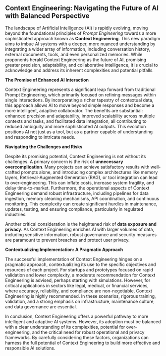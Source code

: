 ## Context Engineering: Navigating the Future of AI with Balanced Perspective

The landscape of Artificial Intelligence (AI) is rapidly evolving, moving beyond the foundational principles of *Prompt Engineering* towards a more sophisticated approach known as **Context Engineering**. This new paradigm aims to imbue AI systems with a deeper, more nuanced understanding by integrating a wider array of information, including conversation history, external documents, tools, and even personalized memories. While proponents herald Context Engineering as the future of AI, promising greater precision, adaptability, and collaborative intelligence, it is crucial to acknowledge and address its inherent complexities and potential pitfalls.

**The Promise of Enhanced AI Interaction**

Context Engineering represents a significant leap forward from traditional Prompt Engineering, which primarily focused on refining messages within single interactions. By incorporating a richer tapestry of contextual data, this approach allows AI to move beyond simple responses and become a more intelligent, adaptive collaborator. The benefits are substantial: enhanced precision and adaptability, improved scalability across multiple contexts and tasks, and facilitated data integration, all contributing to reduced ambiguity and more sophisticated AI outputs. This evolution positions AI not just as a tool, but as a partner capable of understanding and responding to intricate needs.

**Navigating the Challenges and Risks**

Despite its promising potential, Context Engineering is not without its challenges. A primary concern is the risk of **unnecessary overcomplication**. Many projects can achieve satisfactory results with well-crafted prompts alone, and introducing complex architectures like memory layers, Retrieval-Augmented Generation (RAG), or tool integration can lead to over-engineering. This can inflate costs, increase system fragility, and delay time-to-market. Furthermore, the operational aspects of Context Engineering demand robust infrastructure, including pipelines for data ingestion, memory cleaning mechanisms, API coordination, and continuous monitoring. This complexity can create significant hurdles in maintenance, updates, testing, and ensuring compliance, particularly in regulated industries.

Another critical consideration is the heightened risk of **data exposure and privacy**. As Context Engineering enriches AI with larger volumes of data, including sensitive information, robust governance and security measures are paramount to prevent breaches and protect user privacy.

**Contextualizing Implementation: A Pragmatic Approach**

The successful implementation of Context Engineering hinges on a pragmatic approach, contextualizing its use to the specific objectives and resources of each project. For startups and prototypes focused on rapid validation and lower complexity, a moderate recommendation for Context Engineering is advised, perhaps starting with simulations. However, for critical applications in sectors like legal, medical, or financial services, where accuracy, reliability, and compliance are non-negotiable, Context Engineering is highly recommended. In these scenarios, rigorous training, validation, and a strong emphasis on infrastructure, maintenance culture, and data governance are essential.

In conclusion, Context Engineering offers a powerful pathway to more intelligent and adaptive AI systems. However, its adoption must be balanced with a clear understanding of its complexities, potential for over-engineering, and the critical need for robust operational and privacy frameworks. By carefully considering these factors, organizations can harness the full potential of Context Engineering to build more effective and responsible AI solutions.